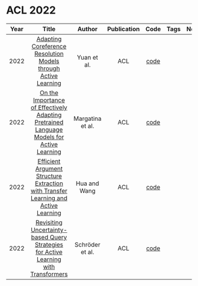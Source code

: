 # ACL 2022

| Year |                                                                  Title                                                                  |      Author      | Publication |                             Code                              | Tags | Notes |
|:----:|:---------------------------------------------------------------------------------------------------------------------------------------:|:----------------:|:-----------:|:-------------------------------------------------------------:|:----:|:-----:|
| 2022 |              [Adapting Coreference Resolution Models through Active Learning](https://aclanthology.org/2022.acl-long.519/)              |   Yuan et al.    |     ACL     |   [code](https://github.com/forest-snow/incremental-coref)    |      |       |
| 2022 | [On the Importance of Effectively Adapting Pretrained Language Models for Active Learning](https://aclanthology.org/2022.acl-short.93/) | Margatina et al. |     ACL     | [code](https://github.com/mourga/contrastive-active-learning) |      |       |
| 2022 |  [Efficient Argument Structure Extraction with Transfer Learning and Active Learning](https://aclanthology.org/2022.findings-acl.36/)   |   Hua and Wang   |     ACL     |      [code](https://xinyuhua.github.io/Resources/acl22/)      |      |       |
| 2022 | [Revisiting Uncertainty-based Query Strategies for Active Learning with Transformers](https://aclanthology.org/2022.findings-acl.172/)  | Schröder et al.  |     ACL     |          [code](https://github.com/webis-de/acl-22)           |      |       |
